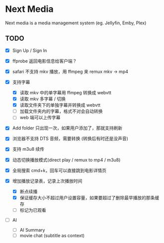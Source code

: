 # Next Media

Next media is a media management system (eg. Jellyfin, Emby, Plex)

## TODO

- [x] Sign Up / Sign In
- [x] ffprobe 返回电影信息给客户端？
- [x] safari 不支持 mkv 播放，用 ffmpeg 来 remux mkv -> mp4
- [x] 支持字幕
  - [x] 读取 mkv 中的单字幕用 ffmpeg 转换成 webvtt
  - [x] 读取 mkv 多字幕 / 切换
  - [x] 读取文件夹下的单独字幕并转换成 webvtt
  - [ ] 加载文件夹内的字幕，格式不对会自动转换
  - [ ] web 端可以上传字幕
- [x] Add folder 只出现一次，如果用户添加了，那就支持刷新
- [x] 浏览器不支持 DTS 音频，需要转换 (转换后有时还是没声音)
- [x] 支持 m3u8 续传
- [x] 动态切换播放模式(direct play / remux to mp4 / m3u8)
- [x] 全局搜索 cmd+k，回车可以直接跳到电影详情页
- [x] 增加播放记录表，记录上次播放时间

  - [x] 断点续播
  - [x] 保证缓存大小不超过用户设置容量，如果要超过了删除最早播放的那条缓存
  - [ ] 标记为已观看

- [ ] AI
  - [ ] AI Summary
  - [ ] movie chat (subtitle as context)

